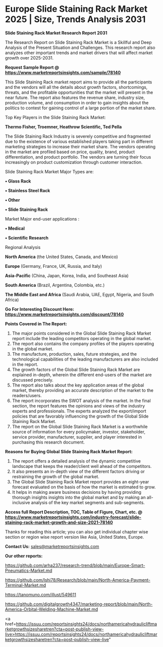 # Europe Slide Staining Rack Market 2025 | Size, Trends Analysis 2031

<strong>Slide Staining Rack Market Research Report 2031</strong>

The Research Report on Slide Staining Rack Market is a Skillful and Deep Analysis of the Present Situation and Challenges. This research report also analyzes other important trends and market drivers that will affect market growth over 2025-2031.

<strong>Request Sample Report @ <a href=https://www.marketreportsinsights.com/sample/78140>https://www.marketreportsinsights.com/sample/78140</a></strong>

This Slide Staining Rack market report aims to provide all the participants and the vendors will all the details about growth factors, shortcomings, threats, and the profitable opportunities that the market will present in the near future. The report also features the revenue share, industry size, production volume, and consumption in order to gain insights about the politics to contest for gaining control of a large portion of the market share.

Top Key Players in the Slide Staining Rack Market:

<strong>Thermo Fisher, Troemner, Heathrow Scientific, Ted Pella</strong>

The Slide Staining Rack Industry is severely competitive and fragmented due to the existence of various established players taking part in different marketing strategies to increase their market share. The vendors operating in the market are profiled based on price, quality, brand, product differentiation, and product portfolio. The vendors are turning their focus increasingly on product customization through customer interaction.

Slide Staining Rack Market Major Types are:

<strong>• Glass Rack

• Stainless Steel Rack

• Other

• Slide Staining Rack</strong>

Market Major end-user applications :

<strong>• Medical

• Scientific Research</strong>

Regional Analysis

</u><strong><b>North America</b></strong> (the United States, Canada, and Mexico)

<strong><b>Europe </b></strong>(Germany, France, UK, Russia, and Italy)

<strong><b>Asia-Pacific</b></strong> (China, Japan, Korea, India, and Southeast Asia)

<strong><b>South America</b></strong> (Brazil, Argentina, Colombia, etc.)

<strong><b>The Middle East and Africa</b></strong> (Saudi Arabia, UAE, Egypt, Nigeria, and South Africa)

<strong>Go For Interesting Discount Here: <a href=https://www.marketreportsinsights.com/discount/78140>https://www.marketreportsinsights.com/discount/78140</a></strong>

<strong>Points Covered in The Report:</strong>
<ol>
  <li>The major points considered in the Global Slide Staining Rack Market report include the leading competitors operating in the global market.</li>
  <li>The report also contains the company profiles of the players operating in the global market.</li>
  <li>The manufacture, production, sales, future strategies, and the technological capabilities of the leading manufacturers are also included in the report.</li>
  <li>The growth factors of the Global Slide Staining Rack Market are explained in-depth, wherein the different end-users of the market are discussed precisely.</li>
  <li>The report also talks about the key application areas of the global market, thereby providing an accurate description of the market to the readers/users.</li>
  <li>The report incorporates the SWOT analysis of the market. In the final section, the report features the opinions and views of the industry experts and professionals. The experts analyzed the export/import policies that are favorably influencing the growth of the Global Slide Staining Rack Market.</li>
  <li>The report on the Global Slide Staining Rack Market is a worthwhile source of information for every policymaker, investor, stakeholder, service provider, manufacturer, supplier, and player interested in purchasing this research document.</li>
</ol>
<strong>Reasons for Buying Global Slide Staining Rack Market Report:</strong>

<ol>
  <li>The report offers a detailed analysis of the dynamic competitive landscape that keeps the reader/client well ahead of the competitors.</li>
  <li>It also presents an in-depth view of the different factors driving or restraining the growth of the global market.</li>
  <li>The Global Slide Staining Rack Market report provides an eight-year forecast evaluated on the basis of how the market is estimated to grow.</li>
  <li>It helps in making aware business decisions by having providing thorough insights insights into the global market and by making an all-inclusive analysis of the key market segments and sub-segments.</li>
</ol>
<strong>Access full Report Description, TOC, Table of Figure, Chart, etc. @ <a href=https://www.marketreportsinsights.com/industry-forecast/slide-staining-rack-market-growth-and-size-2021-78140>https://www.marketreportsinsights.com/industry-forecast/slide-staining-rack-market-growth-and-size-2021-78140</a></strong>


Thanks for reading this article; you can also get individual chapter wise section or region wise report version like Asia, United States, Europe.

<strong>Contact Us:</strong>
sales@marketreportsinsights.com

<strong>Our other reports:</strong>

<a href=https://github.com/arha237/research-trend/blob/main/Europe-Smart-Pneumatics-Market.md>https://github.com/arha237/research-trend/blob/main/Europe-Smart-Pneumatics-Market.md</a>

<a href=https://github.com/Ishi78/Research/blob/main/North-America-Payment-Terminal-Market.md>https://github.com/Ishi78/Research/blob/main/North-America-Payment-Terminal-Market.md</a>

<a href=https://tanomuno.com/illust/549611>https://tanomuno.com/illust/549611</a>

<a href=https://github.com/digitalgrowth4347/marketing-report/blob/main/North-America-Orbital-Welding-Machine-Market.md>https://github.com/digitalgrowth4347/marketing-report/blob/main/North-America-Orbital-Welding-Machine-Market.md</a>

<a href=https://issuu.com/reportsinsights24/docs/northamericahydraulicliftmarketgrowthsizesharetren?cta=post-publish-view-live>https://issuu.com/reportsinsights24/docs/northamericahydraulicliftmarketgrowthsizesharetren?cta=post-publish-view-live</a>"
